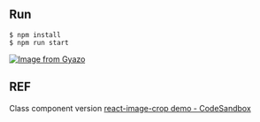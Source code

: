 ## Run

```
$ npm install
$ npm run start
```

[![Image from Gyazo](https://i.gyazo.com/5a71d48e4fbf90f5f015caccfde80e1c.png)](https://gyazo.com/5a71d48e4fbf90f5f015caccfde80e1c)

## REF

Class component version
[react-image-crop demo - CodeSandbox](https://codesandbox.io/s/72py4jlll6)
